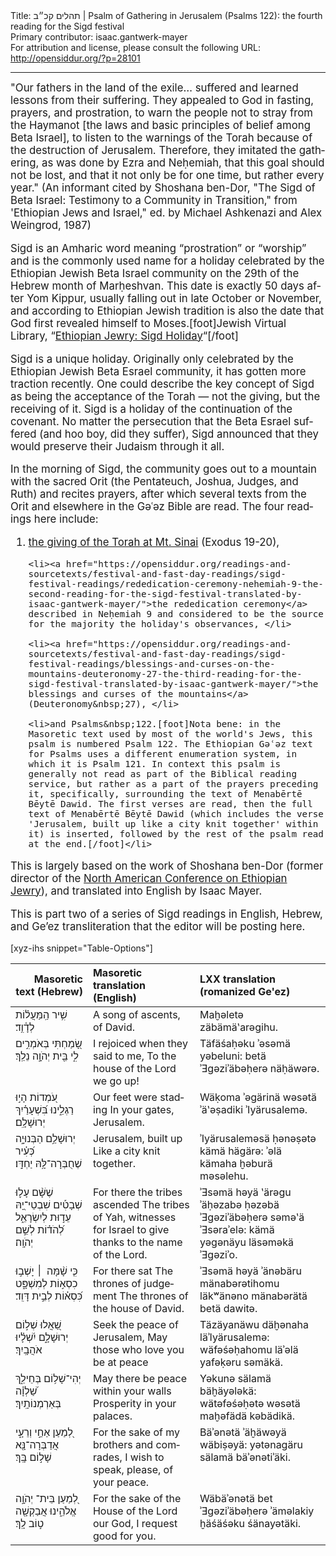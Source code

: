 <html>
<head></head>
<body>
Title: תהלים קכ״ב | Psalm of Gathering in Jerusalem (Psalms 122): the fourth reading for the Sigd festival<br />
Primary contributor: isaac.gantwerk-mayer<br />
For attribution and license, please consult the following URL: <a href="http://opensiddur.org/?p=28101">http://opensiddur.org/?p=28101</a>
<p />
<hr />

<div class="english" lang="en" style="font-size: 1.2em;">
"Our fathers in the land of the exile… suffered and learned lessons from their suffering. They appealed to God in fasting, prayers, and prostration, to warn the people not to stray from the Haymanot [the laws and basic principles of belief among Beta Israel], to listen to the warnings of the Torah because of the destruction of Jerusalem. Therefore, they imitated the gathering, as was done by Ezra and Neḥemiah, that this goal should not be lost, and that it not only be for one time, but rather every year." (An informant cited by Shoshana ben-Dor, "The Sigd of Beta Israel: Testimony to a Community in Transition," from 'Ethiopian Jews and Israel," ed. by Michael Ashkenazi and Alex Weingrod, 1987)

Sigd is an Amharic word meaning “prostration” or “worship” and is the commonly used name for a holiday celebrated by the Ethiopian Jewish Beta Israel community on the 29th of the Hebrew month of Marḥeshvan. This date is exactly 50 days after Yom Kippur, usually falling out in late October or November, and according to Ethiopian Jewish tradition is also the date that God first revealed himself to Moses.[foot]Jewish Virtual Library, “<a href="https://www.jewishvirtuallibrary.org/ethiopian-sigd-holiday">Ethiopian Jewry: Sigd Holiday</a>“[/foot]

Sigd is a unique holiday. Originally only celebrated by the Ethiopian Jewish Beta Esrael community, it has gotten more traction recently. One could describe the key concept of Sigd as being the acceptance of the Torah — not the giving, but the receiving of it. Sigd is a holiday of the continuation of the covenant. No matter the persecution that the Beta Esrael suffered (and hoo boy, did they suffer), Sigd announced that they would preserve their Judaism through it all.

In the morning of Sigd, the community goes out to a mountain with the sacred Orit (the Pentateuch, Joshua, Judges, and Ruth) and recites prayers, after which several texts from the Orit and elsewhere in the Gəʿəz Bible are read. The four readings here include: 

<ol>
    <li><a href="https://opensiddur.org/readings-and-sourcetexts/festival-and-fast-day-readings/sigd-festival-readings/revelation-at-sinai-exodus-19-20-the-first-reading-for-the-sigd-festival-translated-by-isaac-gantwerk-mayer/">the giving of the Torah at Mt. Sinai</a> (Exodus&nbsp;19-20), </li>

    <li><a href="https://opensiddur.org/readings-and-sourcetexts/festival-and-fast-day-readings/sigd-festival-readings/rededication-ceremony-nehemiah-9-the-second-reading-for-the-sigd-festival-translated-by-isaac-gantwerk-mayer/">the rededication ceremony</a> described in Neḥemiah 9 and considered to be the source for the majority the holiday's observances, </li>

    <li><a href="https://opensiddur.org/readings-and-sourcetexts/festival-and-fast-day-readings/sigd-festival-readings/blessings-and-curses-on-the-mountains-deuteronomy-27-the-third-reading-for-the-sigd-festival-translated-by-isaac-gantwerk-mayer/">the blessings and curses of the mountains</a> (Deuteronomy&nbsp;27), </li>

    <li>and Psalms&nbsp;122.[foot]Nota bene: in the Masoretic text used by most of the world's Jews, this psalm is numbered Psalm 122. The Ethiopian Gəʿəz text for Psalms uses a different enumeration system, in which it is Psalm 121. In context this psalm is generally not read as part of the Biblical reading service, but rather as a part of the prayers preceding it, specifically, surrounding the text of Menabērtē Bēytē Dawid. The first verses are read, then the full text of Menabērtē Bēytē Dawid (which includes the verse 'Jerusalem, built up like a city knit together' within it) is inserted, followed by the rest of the psalm read at the end.[/foot]</li>
</ol>

This is largely based on the work of Shoshana ben-Dor (former director of the <a href="http://www.nacoej.org/">North American Conference on Ethiopian Jewry</a>), and translated into English by Isaac Mayer.

This is part two of a series of Sigd readings in English, Hebrew, and Ge’ez transliteration that the editor will be posting here.
</div>

[xyz-ihs snippet="Table-Options"]<table style="width: 100%;margin-left: auto;margin-right: auto;" class="draggable">
<thead><tr><th id="x" style="text-align: right;">Masoretic text (Hebrew)</th><th style="text-align: left;">Masoretic translation (English)</th><th style="text-align: left;">LXX translation (romanized Ge'ez)</th></tr></thead>
<tbody>
<tr><td style="vertical-align:top;">
<div class="liturgy" lang="he">
שִׁ֥יר הַֽמַּעֲל֗וֹת לְדָ֫וִ֥ד׃
</span></div></td>
 
<td style="vertical-align:top;">
<div class="english" lang="en">
A song of ascents, of David.
</div></td>
 
<td style="vertical-align:top;">
<div class="english" lang="en">
Maḫəletə zäbämäʽarəgihu. 
</div></td></tr>


<tr><td style="vertical-align:top;">
<div class="liturgy" lang="he">
שָׂ֭מַחְתִּי בְּאֹמְרִ֣ים לִ֑י
בֵּ֖ית יְהֹוָ֣ה נֵלֵֽךְ׃
</div></td>
 
<td style="vertical-align:top;">
<div class="english" lang="en">
I rejoiced when they said to me,
To the house of the Lord we go up!
</div></td>
 
<td style="vertical-align:top;">
<div class="english" lang="en">
Täfäśaḥəku ʾəsəmä yəbeluni:
betä ʾƎgəziʾäbəḥerə näḥäwərə.
</div></td></tr>


<tr><td style="vertical-align:top;">
<div class="liturgy" lang="he">
עֹ֭מְדוֹת הָי֣וּ רַגְלֵ֑ינוּ
בִּ֝שְׁעָרַ֗יִךְ יְרוּשָׁלָֽ&#x200d;ִם׃ 
</div></td>
 
<td style="vertical-align:top;">
<div class="english" lang="en">
Our feet were stading
In your gates, Jerusalem.
</div></td>
 
<td style="vertical-align:top;">
<div class="english" lang="en">
Wäḳoma ʾəgärinä wəsətä
ʾäʽəṣadiki ʾIyärusalemə. 
</div></td></tr>


<tr><td style="vertical-align:top;">
<div class="liturgy" lang="he">
יְרוּשָׁלַ֥&#x200d;ִם הַבְּנוּיָ֑ה
כְּ֝עִ֗יר שֶׁחֻבְּרָה־לָּ֥הּ יַחְדָּֽו׃
</div></td>
 
<td style="vertical-align:top;">
<div class="english" lang="en">
Jerusalem, built up
Like a city knit together.
</div></td>
 
<td style="vertical-align:top;">
<div class="english" lang="en">
ʾIyärusaleməsä ḥənəṣətə kämä hägärə:
ʾəlä kämaha ḫəburä məsəlehu. 
</div></td></tr>


<tr><td style="vertical-align:top;">
<div class="liturgy" lang="he">
שֶׁשָּׁ֨ם עָל֪וּ שְׁבָטִ֡ים
שִׁבְטֵי־יָ֭הּ עֵד֣וּת לְיִשְׂרָאֵ֑ל
לְ֝הֹד֗וֹת לְשֵׁ֣ם יְהֹוָֽה׃
</div></td>
 
<td style="vertical-align:top;">
<div class="english" lang="en">
For there the tribes ascended
The tribes of Yah, witnesses for Israel
to give thanks to the name of the Lord.
</div></td>
 
<td style="vertical-align:top;">
<div class="english" lang="en">
ʾƎsəmä həyä ʽärəgu ʾäḥəzabə
ḥəzəbä ʾƎgəziʾäbəḥerə səməʽä ʾƎsəraʾelə:
kämä yəgənäyu läsəməkä ʾƎgəziʾo.
</div></td></tr>


<tr><td style="vertical-align:top;">
<div class="liturgy" lang="he">
כִּ֤י שָׁ֨מָּה  ׀ יָשְׁב֣וּ
כִסְא֣וֹת לְמִשְׁפָּ֑ט
כִּ֝סְא֗וֹת לְבֵ֣ית דָּוִֽד׃
</div></td>
 
<td style="vertical-align:top;">
<div class="english" lang="en">
For there sat
The thrones of judgement
The thrones of the house of David.
</div></td>
 
<td style="vertical-align:top;">
<div class="english" lang="en">
ʾƎsəmä həyä ʾänəbäru
mänabərətihomu läkʷänəno
mänabərätä betä dawitə. 
</div></td></tr>


<tr><td style="vertical-align:top;">
<div class="liturgy" lang="he">
שַׁ֭אֲלוּ שְׁל֣וֹם יְרוּשָׁלָ֑&#x200d;ִם 
יִ֝שְׁלָ֗יוּ אֹהֲבָֽיִךְ׃ 
</div></td>
 
<td style="vertical-align:top;">
<div class="english" lang="en">
Seek the peace of Jerusalem,
May those who love you be at peace 
</div></td>
 
<td style="vertical-align:top;">
<div class="english" lang="en">
Täzäyanäwu däḫənaha läʾIyärusalemə:
wäfəśəḥahomu läʾəlä yafəḳəru səmäkä.
</div></td></tr>


<tr><td style="vertical-align:top;">
<div class="liturgy" lang="he">
יְהִי־שָׁל֥וֹם בְּחֵילֵ֑ךְ
שַׁ֝לְוָ֗ה בְּאַרְמְנוֹתָֽיִךְ׃
</div></td>
 
<td style="vertical-align:top;">
<div class="english" lang="en">
May there be peace within your walls
Prosperity in your palaces.
</div></td>
 
<td style="vertical-align:top;">
<div class="english" lang="en">
Yəkunə sälamä bäḫäyələkä: 
wätəfəśəḥətə wəsətä maḫəfädä kəbädikä.
</div></td></tr>


<tr><td style="vertical-align:top;">
<div class="liturgy" lang="he">
לְ֭מַעַן אַחַ֣י וְרֵעָ֑י
אֲדַבְּרָה־נָּ֖א שָׁל֣וֹם בָּֽךְ׃
</div></td>
 
<td style="vertical-align:top;">
<div class="english" lang="en">
For the sake of my brothers and comrades,
I wish to speak, please, of your peace.
</div></td>
 
<td style="vertical-align:top;">
<div class="english" lang="en">
Bäʾənətä ʾäḫäwəyä wäbiṣəyä:
yətənagäru sälamä bäʾənətiʾäki. 
</div></td></tr>


<tr><td style="vertical-align:top;">
<div class="liturgy" lang="he">
לְ֭מַעַן בֵּית־
יְהֹוָ֣ה אֱלֹהֵ֑ינוּ
אֲבַקְשָׁ֖ה ט֣וֹב לָֽךְ׃
</div></td>
 
<td style="vertical-align:top;">
<div class="english" lang="en">
For the sake of the House
of the Lord our God,
I request good for you.
</div></td>
 
<td style="vertical-align:top;">
<div class="english" lang="en">
Wäbäʾənətä bet
 ʾƎgəziʾäbəḥerə ʾäməlakiy
 ḫäśäśəku śänayətäki.
</div></td></tr>
</tbody></table>
</body>
</html>